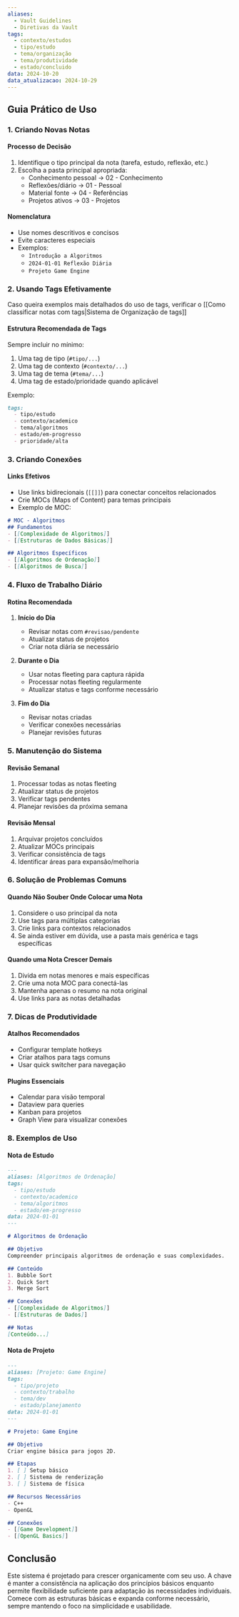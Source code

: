 ```yaml
---
aliases:
  - Vault Guidelines
  - Diretivas da Vault
tags:
  - contexto/estudos
  - tipo/estudo
  - tema/organização
  - tema/produtividade
  - estado/concluido
data: 2024-10-20
data_atualizacao: 2024-10-29
---
```


## **Guia Prático de Uso**

### **1. Criando Novas Notas**

#### **Processo de Decisão**
1. Identifique o tipo principal da nota (tarefa, estudo, reflexão, etc.)
2. Escolha a pasta principal apropriada:
   - Conhecimento pessoal → 02 - Conhecimento
   - Reflexões/diário → 01 - Pessoal
   - Material fonte → 04 - Referências
   - Projetos ativos → 03 - Projetos

#### **Nomenclatura**
- Use nomes descritivos e concisos
- Evite caracteres especiais
- Exemplos:
  - `Introdução a Algoritmos`
  - `2024-01-01 Reflexão Diária`
  - `Projeto Game Engine`

### **2. Usando Tags Efetivamente**
Caso queira exemplos mais detalhados do uso de tags, verificar o [[Como classificar notas com tags|Sistema de Organização de tags]]

#### **Estrutura Recomendada de Tags**
Sempre incluir no mínimo:
1. Uma tag de tipo (`#tipo/...`)
2. Uma tag de contexto (`#contexto/...`)
3. Uma tag de tema (`#tema/...`)
4. Uma tag de estado/prioridade quando aplicável

Exemplo:
```markdown
tags:
  - tipo/estudo
  - contexto/academico
  - tema/algoritmos
  - estado/em-progresso
  - prioridade/alta
```

### **3. Criando Conexões**

#### **Links Efetivos**
- Use links bidirecionais (`[[]]`) para conectar conceitos relacionados
- Crie MOCs (Maps of Content) para temas principais
- Exemplo de MOC:
```markdown
# MOC - Algoritmos
## Fundamentos
- [[Complexidade de Algoritmos]]
- [[Estruturas de Dados Básicas]]

## Algoritmos Específicos
- [[Algoritmos de Ordenação]]
- [[Algoritmos de Busca]]
```

### **4. Fluxo de Trabalho Diário**

#### **Rotina Recomendada**
1. **Início do Dia**
   - Revisar notas com `#revisao/pendente`
   - Atualizar status de projetos
   - Criar nota diária se necessário

2. **Durante o Dia**
   - Usar notas fleeting para captura rápida
   - Processar notas fleeting regularmente
   - Atualizar status e tags conforme necessário

3. **Fim do Dia**
   - Revisar notas criadas
   - Verificar conexões necessárias
   - Planejar revisões futuras

### **5. Manutenção do Sistema**

#### **Revisão Semanal**
1. Processar todas as notas fleeting
2. Atualizar status de projetos
3. Verificar tags pendentes
4. Planejar revisões da próxima semana

#### **Revisão Mensal**
1. Arquivar projetos concluídos
2. Atualizar MOCs principais
3. Verificar consistência de tags
4. Identificar áreas para expansão/melhoria

### **6. Solução de Problemas Comuns**

#### **Quando Não Souber Onde Colocar uma Nota**
1. Considere o uso principal da nota
2. Use tags para múltiplas categorias
3. Crie links para contextos relacionados
4. Se ainda estiver em dúvida, use a pasta mais genérica e tags específicas

#### **Quando uma Nota Crescer Demais**
1. Divida em notas menores e mais específicas
2. Crie uma nota MOC para conectá-las
3. Mantenha apenas o resumo na nota original
4. Use links para as notas detalhadas

### **7. Dicas de Produtividade**

#### **Atalhos Recomendados**
- Configurar template hotkeys
- Criar atalhos para tags comuns
- Usar quick switcher para navegação

#### **Plugins Essenciais**
- Calendar para visão temporal
- Dataview para queries
- Kanban para projetos
- Graph View para visualizar conexões

### **8. Exemplos de Uso**

#### **Nota de Estudo**
```markdown
---
aliases: [Algoritmos de Ordenação]
tags:
  - tipo/estudo
  - contexto/academico
  - tema/algoritmos
  - estado/em-progresso
data: 2024-01-01
---

# Algoritmos de Ordenação

## Objetivo
Compreender principais algoritmos de ordenação e suas complexidades.

## Conteúdo
1. Bubble Sort
2. Quick Sort
3. Merge Sort

## Conexões
- [[Complexidade de Algoritmos]]
- [[Estruturas de Dados]]

## Notas
[Conteúdo...]
```

#### **Nota de Projeto**
```markdown
---
aliases: [Projeto: Game Engine]
tags:
  - tipo/projeto
  - contexto/trabalho
  - tema/dev
  - estado/planejamento
data: 2024-01-01
---

# Projeto: Game Engine

## Objetivo
Criar engine básica para jogos 2D.

## Etapas
1. [ ] Setup básico
2. [ ] Sistema de renderização
3. [ ] Sistema de física

## Recursos Necessários
- C++
- OpenGL

## Conexões
- [[Game Development]]
- [[OpenGL Basics]]
```

## **Conclusão**  

Este sistema é projetado para crescer organicamente com seu uso. A chave é manter a consistência na aplicação dos princípios básicos enquanto permite flexibilidade suficiente para adaptação às necessidades individuais. Comece com as estruturas básicas e expanda conforme necessário, sempre mantendo o foco na simplicidade e usabilidade.